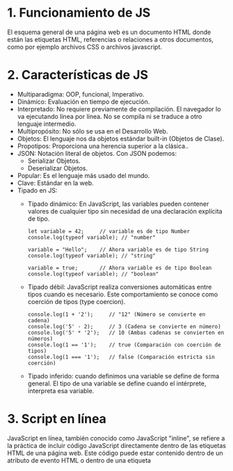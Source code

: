 
# 1. Funcionamiento de JS
El esquema general de una página web es un documento HTML donde están las etiquetas HTML, referencias o relaciones a otros documentos, como por ejemplo archivos CSS o archivos javascript.

# 2. Características de JS
- Multiparadigma: OOP, funcional, Imperativo.
- Dinámico: Evaluación en tiempo de ejecución.
- Interpretado: No requiere previamente de compilación. El navegador lo va ejecutando línea por línea. No se compila ni se traduce a otro lenguaje intermedio.
- Multipropósito: No sólo se usa en el Desarrollo Web.
- Objetos: El lenguaje nos da objetos estándar built-in (Objetos de Clase).
- Propotipos: Proporciona una herencia superior a la clásica..
- JSON: Notación literal de objetos. Con JSON podemos:
  - Serializar Objetos.
  - Deserializar Objetos.
- Popular: Es el lenguaje más usado del mundo.
- Clave: Estándar en la web.
- Tipado en JS:
  - Tipado dinámico: En JavaScript, las variables pueden contener valores de cualquier tipo sin necesidad de una declaración explícita de tipo.
    ```
    let variable = 42;     // variable es de tipo Number
    console.log(typeof variable); // "number"
    
    variable = "Hello";    // Ahora variable es de tipo String
    console.log(typeof variable); // "string"
    
    variable = true;       // Ahora variable es de tipo Boolean
    console.log(typeof variable); // "boolean"
    ```

  - Tipado débil: JavaScript realiza conversiones automáticas entre tipos cuando es necesario. Este comportamiento se conoce como coerción de tipos (type coercion).
    ```
    console.log(1 + '2');     // "12" (Número se convierte en cadena)
    console.log('5' - 2);     // 3 (Cadena se convierte en número)
    console.log('5' * '2');   // 10 (Ambas cadenas se convierten en números)
    console.log(1 == '1');    // true (Comparación con coerción de tipos)
    console.log(1 === '1');   // false (Comparación estricta sin coerción)
    ```
  - Tipado inferido: cuando definimos una variable se define de forma general. El tipo de una variable se define cuando el intérprete, interpreta esa variable.


# 3. Script en línea
JavaScript en línea, también conocido como JavaScript "inline", se refiere a la práctica de incluir código JavaScript directamente dentro de las etiquetas HTML de una página web. Este código puede estar contenido dentro de un atributo de evento HTML o dentro de una etiqueta <script> dentro del mismo archivo HTML. No es recomendable. Lo ideal es separar el código HTML del código JS. Se evitan problemas de mantenieminto, reutilización, legibilidad y seguridad (se incremente el riesgo de ataques de inyección de código y otros probleas de seguridad).

- Javascript en atributos de eventos HTML:
  ```
  <button onclick="alert('Hola, mundo!')">Haz clic aquí</button>
  ```
- JavaScript dentro de etiquetas <script> en línea: El código JavaScript se coloca dentro de una etiqueta <script> en el documento HTML:
  ```
  <html>
  <head>
    <title>Título de la página</title>
    <script>
      console.log("¡Hola!");
    </script>
  </head>
  <body>
    <p>Ejemplo de texto.</p>
  </body>
  </html>
  ```
  El navegador puede descargar un documento Javascript en cualquier momento de la carga de la página. Por ello necesitamos saber cuál será el momento oportuno para nosotros:
  - Si queremos que un documento Javascript actúe antes que se muestre la página, la opción de colocarlo en el <head> es la más adecuada.
  - Si por el contrario, queremos que actúe una vez se haya terminado de cargar la página, la opción de colocarlo justo antes del </body> es la más adecuada. Esta opción es equivalente a usar el atributo **defer** en la etiqueta <script>, sin embargo, esta opción es además compatible con navegadores muy antiguos (IE9 o anteriores) que no soportan defer.

# 4. Script externo  
Para incluir un fichero JavaScript externo en un documento HTML, se utiliza la etiqueta <script> con el atributo src.
```
<!DOCTYPE html>
<html lang="es">
<head>
    <meta charset="UTF-8">
    <title>Ejemplo de JS Externo</title>
</head>
<body>
    <h1>Hola, mundo!</h1>
    <!-- Enlace al archivo JavaScript externo -->
    <script src="ruta/al/archivo.js"></script>
</body>
</html>
```
**Orden de Carga:** Los scripts externos deben ser colocados preferentemente antes del cierre de la etiqueta </body> para asegurar que el contenido de la página se carga antes de que el script se ejecute.

**Defer y Async:** Los atributos defer y async pueden ser usados para controlar la ejecución de scripts externos. defer asegura que el script se ejecuta después de que el documento HTML ha sido completamente analizado, mientras que async permite que el script se ejecute tan pronto como esté disponible, lo que puede ser útil para scripts que no dependen del DOM.
```
<!-- Script con defer -->
<script src="ruta/al/archivo.js" defer></script>

<!-- Script con async -->
<script src="ruta/al/archivo.js" async></script>
```

# 4. Etiqueta noscript
La etiqueta <noscript> en HTML es una etiqueta especial que se utiliza para proporcionar contenido alternativo para los navegadores web que no tienen JavaScript habilitado o para aquellos en los que el soporte de JavaScript está deshabilitado. Esta etiqueta es útil para mejorar la accesibilidad y la funcionalidad de un sitio web para los usuarios que no pueden o no desean ejecutar JavaScript.
```
<!DOCTYPE html>
<html lang="en">
<head>
    <meta charset="UTF-8">
    <meta name="viewport" content="width=device-width, initial-scale=1.0">
    <title>Noscript Example</title>
</head>
<body>
    <h1>Welcome to Our Website</h1>
    <p>If you can see this message, JavaScript is enabled in your browser.</p>
    <noscript>
        <p>JavaScript is disabled in your browser. Please enable JavaScript for the best experience on our site.</p>
    </noscript>
</body>
</html>
```


# 5. Identificar el tipo de dato de una variable o constante
- Uso de typeof(): Es un operador esencial que nos permite determinar el tipo de dato de una variable o valor. Esto es crucial en un lenguaje dinámico como JavaScript, donde los tipos pueden cambiar.
  ```
  typeof 42;          // "number"
  typeof "Hola";       // "string"
  typeof true;         // "boolean"
  typeof undefined;    // "undefined"
  typeof null;         // "object" (¡un caso especial!)
  typeof Math.PI;      // "number"
  typeof function() {}; // "function"
  ```
  - Casos especiales:
    - null: Aunque null representa la ausencia de valor, typeof null devuelve "object". Esto es un error histórico en JavaScript.
    - Arrays: typeof [] devuelve "object" porque los arrays son técnicamente objetos en JavaScript.
    - Funciones: typeof puede distinguir funciones de otros objetos.
  - Alternativas para estos casos especiales:
    - Array.isArray(variable): Para determinar específicamente si un valor es un array.
    - variable instanceof Clase: Para verificar si un objeto es una instancia de una clase específica.
      
- Usando constructor.name: Con constructor.name podemos obtener el tipo de constructor que se utiliza. Es una propiedad que nos permite obtener el nombre de la función constructora que se utilizó para crear un objeto. En JavaScript, cada objeto tiene una propiedad implícita llamada constructor. Esta propiedad hace referencia a la función constructora que se utilizó para crear el objeto. A su vez, la propiedad name de la función constructora te da el nombre de dicha función. Esta propiedad también se usa en situaciones donde tenemos múltiples funciones constructoras que crean objetos similares, y constructor.name nos permite diferenciar (Polimorfismo).
```
function Persona(nombre) {
  this.nombre = nombre;
}

const juan = new Persona("Juan");
console.log(juan.constructor.name); // Salida: "Persona"
```

# 6. Tipos de Notación:
 En JavaScript, existen varios tipos de notación que se utilizan para representar y trabajar con diferentes tipos de datos y estructuras. 
| Notación | Descripción |
| ---- | ----|
| 1. Notación Literal: |
| Números | Se representan directamente con dígitos (ej: 42, 3.14).|
| Strings | Se encierran entre comillas simples o dobles (ej: "Hola", 'Mundo').|
| Booleanos | Los valores true y false.|
| Arrays | Se definen entre corchetes, con elementos separados por comas (ej: [1, 2, 3]).|
| Objetos| Se definen entre llaves, con pares clave-valor separados por comas (ej: { nombre: "Ana", edad: 30 }).|
| 2. Notación de Punto (.) |
| Acceso a propiedades de objetos | Se utiliza para acceder a las propiedades de un objeto (ej: persona.nombre).|
| Llamada a métodos de objetos | Se utiliza para llamar a los métodos de un objeto (ej: Math.random()).|
| 3. Notación de Corchetes ([]) |
| Acceso a elementos de arrays | Se utiliza para acceder a los elementos de un array mediante su índice (ej: numeros[0]).|
| Acceso a propiedades de objetos con nombres dinámicos | Se utiliza cuando el nombre de la propiedad no se conoce de antemano (ej: persona["nombre"]).|
| 4. Notación de Plantilla Literal (`) |
| Strings con expresiones incrustadas | Permite incrustar expresiones de JavaScript dentro de un string utilizando ${...} (ej: const nombre = "Ana"; console.log(Hola, ${nombre}!);).|
| 5. Notación JSON (JavaScript Object Notation)|
| Intercambio de datos | Es un formato ligero basado en texto para el intercambio de datos, muy utilizado en aplicaciones web. Se basa en la notación de objetos de JavaScript, pero con algunas restricciones (ej: las claves deben ser strings).|
| 6. Notación de Finalización de cada línea (;) |
| Finalización de cada línea. No es obligatorio.| x|



# 7. EXPRESIONES BÁSICAS ********


## 7.1 Comentarios en línea
```
let d = 4; // d value is 4
```

## 7.2 Comentarios de bloque
```
/*
let c = 3;
let d = 4;
*/
```

## 7.3 VARIABLES

Javascript es un **lenguaje dinámico y débilmente tipado**, lo que significa que las variables no están asociadas a ningún tipo concreto. Por tanto, no tengo que declararlas especificando ningún tipo. Puedo asignar el valor que quiera, del tipo que quiera.

Tenemos varios operadores para declarar variables: `let`, `const` y `var`. Actualmente `var` está desaconsejado debido a un concepto llamado ["Hoisting".](https://github.com/soniasalido/languages/blob/main/01-javascript/103%20functions.md#hoisting)


A partir de ES6: Let y Const tiene un ábito de bloque, lo que implica que sólo tienen validez en el bloque en el cual se declara, No se aplica hoisting.

Var tiene un ámbito de función. Sí se aplica hoisting.

### 7.4 LET
Utilizaremos `let` cuando queramos declarar una variable a la que, posteriormente, **podamos ser capaces de reasignar su valor.** Se pueden inicializar después de declararse.
```
let a = 3;
a = 14;
````

Podemos crear multiples declaraciones todas con el mismo tipo `let` separadas por coma:
```
let b = 10, c = "hello";
```

Una vez tengamos una **variable declarada no podemos redeclarar otra con el mismo nombre en el mismo ámbito**. Veremos con más detalle el ámbito más adelante:
```
let a = 3;
let a = 14; // Error! La variable `a` ya ha sido redeclarada
```


### 7.5 CONST
Utilizaremos `const` cuando queramos declarar una variable que nunca queramos volver a reasignar. Es importante entender que **una vez que declaremos la variable no podemos volver a reasignar su valor.**
Es por esto que una variable declarada con `const` debe incluir la asignación. Generalmente utilizaremos `const` para dar a entender de forma semántica que esa variable no seá reasignada. Siempre tienen que ser inicializadas. No se pueden inicializar después de su declaración.
**⚠ Importante: Una variable declarada con `const` puede no ser "constante", es decir, de sólo lectura. El concepto "constante" dependerá del tipo de dato que almacenemos.**

>[!CAUTION]
> Const es referencia constante, NO ES CONTENIDO CONSTANTE.

```
// Esto lanzará un error de ejecución
const a;

// Hay que incluir el valor
const a = 3;

// Reasignar su valor lanzará un error de ejecución
a = 14;

// Al igual que las variables `let` no podemos redeclarar una variable con el mismo nombre en el mismo ámbito.
const a = 3;
const a = 14; // Error! La variable `a` ya ha sido redeclarada

// Es importante entender que no podemos utilizar una variable declarada con `let` o `const` antes de su declaración.
console.log(a); // Error! Todavía no existe la variable `a`
let a = 10;
```

## 7.6 Valores Falsy en JS
En JavaScript, los valores falsy son valores que se consideran falsos cuando se evalúan en un contexto booleano, como en una condición de un if o en otras estructuras de control de flujo que requieren una evaluación de verdad o falsedad. Entender los valores falsy es crucial para escribir código más robusto y prevenir errores lógicos.

**Lista de Valores Falsy:**
- false: El valor booleano false.
- 0: El número cero (tanto en formato decimal como hexadecimal).
- -0: El número negativo cero.
- 0n: El valor BigInt cero.
- "" (cadena vacía): Una cadena de texto vacía.
- null: Representa la ausencia de cualquier valor.
- undefined: Indica que una variable no ha sido asignada a un valor.
- NaN: El valor especial Not-a-Number.


## 7.7 TIPOS DE DATOS 
Distinguimos 2 grandes grupos de tipos de datos en Javascript:
1. Tipos PRIMITIVOS (representan un único dato simple).
2. Tipos estructurales (representan estructuras de datos) u OBJETOS.

7 PRIMITIVOS (2 de nueva incorporación) + OBJETOS


### 7.7.1. PRIMITIVOS
- DEFINICIÓN: Aquellos que trae el lenguaje por defecto (built-in). Un tipo primitivo es aquel que no es un objeto y por tanto no tiene métodos. Representan datos simples, sencillos.
- CARACTERÍSTICAS:
  - Todos los primitivos son inmutables. Una vez creado un valor primitivo no puede ser alterado ni modificado (no confundir con reasignar una variable con otro valor).
  - Operador 'typeof'.

#### 7.7.1.1 String (Cadenas de Texto)
```
"hello world" // dobles comillas
'hello world' // comillas simples
`hello world` // backticks. Los strings creados con backticks tb se conocen como "template literals"
''
""
``

// string multilínea
`This is a
multiline string`
```

**Template Literals**:
- Los "template literals", también conocidos como "plantillas literales" o "plantillas de cadena", son una característica introducida en ECMAScript 6 (ES6) que proporciona una forma más elegante y poderosa de trabajar con cadenas de texto en JavaScript.
- Características principales:
  - Delimitadores con acentos graves (backticks):  A diferencia de las comillas simples o dobles tradicionales, los template literals se delimitan con acentos graves ().
  - Cadenas multilínea: Permiten escribir cadenas de texto que abarcan varias líneas sin necesidad de utilizar caracteres de escape como \n.
  - Interpolación de expresiones: Facilitan la inserción dinámica de valores de variables y expresiones directamente en las cadenas utilizando la sintaxis ${expresión}.
  - Etiquetas de plantillas (Tagged templates): Ofrecen una forma avanzada de personalizar el procesamiento de plantillas literales mediante funciones especiales llamadas "etiquetas".


**Interpolación de expresiones**:
La interpolación de expresiones en JavaScript, específicamente dentro de plantillas literales (template literals), es una característica poderosa que te permite insertar dinámicamente valores de variables y expresiones directamente en cadenas de texto. Esto hace que el código sea más legible y fácil de mantener. La interpolación se logra utilizando la sintaxis ${...} dentro de las comillas invertidas (backticks) que delimitan una plantilla literal. Cualquier expresión válida de JavaScript colocada dentro de ${...} será evaluada y su resultado se insertará en la cadena.
```
const person = "Edward";
const message = `How are you, ${person}?`;
console.log(message); // "How are you, Edward?"
```

**Expresiones**:
Una expresión en JavaScript es cualquier fragmento de código que produce un valor. Este valor puede ser de cualquier tipo:
- Valores primitivos: números, cadenas de texto (strings), booleanos (true o false), null, undefined, símbolos (symbols) y BigInts.
- Objetos: arrays, funciones, objetos literales, expresiones regulares, fechas, etc.
- Resultados de operaciones: la suma de dos números, la concatenación de cadenas, el valor devuelto por una función, etc.
```
5 + 3;               // Expresión aritmética, resultado: 8
"Hola" + " mundo";   // Expresión de concatenación de cadenas, resultado: "Hola mundo"
Math.sqrt(16);       // Llamada a función, resultado: 4
[1, 2, 3];           // Array literal
x > 5;   
```
Llamaremos "expresión" a cualquier tipo de valor que pueda ser almacenado en una variable. Una expresión puede ser un valor primitivo, objeto, valor devuelto por una función, resultado de una operación, etc.

Las expresiones son los bloques de construcción fundamentales de JavaScript. Se utilizan en casi todas partes del lenguaje:
- Asignación de variables: El valor de una expresión se puede asignar a una variable.
- Argumentos de funciones: Las expresiones se pasan como argumentos a las funciones.
- Estructuras de control: Las expresiones se utilizan en condiciones de if, bucles for y while, etc.
- Operaciones: Las expresiones se combinan con operadores para realizar cálculos y manipulaciones de datos

**Expresiones vs. Sentencias**
Es importante distinguir entre expresiones y sentencias en JavaScript:
- Expresiones: Producen un valor.
- Sentencias: Realizan una acción (declarar una variable, definir una función, controlar el flujo del programa).


#### 7.7.1.2 Number (Números)
```
101       // entero positivo
-200      // entero negativo
1220.31   // flotante
1e6       // notación exponencial (1 x 10^6)
Infinity  // infinito
NaN       // NotANumber** (de hecho es de tipo número)
```
⚠ Podemos separar los dígitos con un underscore [_] en cualquier posición para mejorar la legibilidad.

Indeterminados (0 * Infinity), indefinidos (1 / 0), fuera del conjunto de los reales (sqrt(-1)), o errores al parsear (parseInt("abc")).


#### NaN
(Not-a-Number) es un valor especial del tipo primitivo number. Se utiliza para indicar que el resultado de una operación aritmética no es un número válido.

NaN es un valor que pertenece al tipo number, pero no es un tipo primitivo en sí mismo. Es una propiedad del objeto global y se puede producir, por ejemplo, al realizar una operación matemática inválida como 0/0 o intentar convertir algo no numérico en un número (parseInt('abc')).

En JavaScript, NaN (Not-a-Number) es un valor especial que representa un resultado de una operación matemática que no puede producir un número válido.
** Características de NaN:**
- Tipo: NaN es de tipo number.
- Autoreferencia: NaN no es igual a ningún valor, incluido él mismo.
- Resultado de Operaciones Inválidas: NaN es el resultado de operaciones matemáticas que no tienen un resultado numérico válido.
```
let result = 0 / 0; // División de cero por cero
console.log(result); // NaN

result = Math.sqrt(-1); // Raíz cuadrada de un número negativo
console.log(result); // NaN

result = parseFloat("hello"); // Intentar convertir una cadena no numérica en número
console.log(result); // NaN
```

**Uso de isNaN:** La función global isNaN convierte el valor a número y luego comprueba si es NaN.
```
console.log(isNaN(NaN));         // true
console.log(isNaN("hello"));     // true (cadena no numérica se convierte en NaN)
console.log(isNaN(123));         // false
console.log(isNaN("123"));       // false (cadena numérica se convierte en número)
```



#### 7.7.1.3 Boolean (Lógicos)
```
true
false
```

#### 7.7.1.4 Null
Representa la ausencia intencionada de cualquier valor u objeto. Es usado comúnmente para indicar que una variable debería tener un objeto pero actualmente no tiene ninguno. Null es un primitivo especial de tipo "object" en JavaScript y la raíz de la cadena de prototipos.

**1. null como Primitivo Especial:**
- Primitivo: En JavaScript, null es uno de los tipos de datos primitivos, junto con undefined, booleanos, números, strings, symbols y BigInts. Los primitivos son valores inmutables y no son objetos.
- Tipo "object": Sin embargo, cuando utilizas el operador typeof con null, el resultado es "object". Esto es un comportamiento peculiar y considerado un error histórico en el diseño de JavaScript. Cuando se utiliza el operador typeof en null, se obtiene "object". Este comportamiento es considerado un bug del lenguaje, que ha sido mantenido por razones de compatibilidad desde las primeras versiones de JavaScript.
  
**2. Raíz de la Cadena de Prototipos:**
- Prototipos: JavaScript utiliza un sistema basado en prototipos para la herencia. Cada objeto tiene un prototipo (que también es un objeto) del cual hereda propiedades y métodos.
- null como Raíz: null es el último eslabón en esta cadena de prototipos. Esto significa que todos los objetos en JavaScript, directa o indirectamente, tienen null como su prototipo final. Cuando buscas una propiedad o método en un objeto y no la encuentras, la búsqueda continúa en su prototipo y así sucesivamente hasta llegar a null. Cada objeto tiene una referencia interna al prototipo ([[Prototype]]), que es otro objeto, y esta cadena termina en null.

**¿Por qué es importante?**
- Diseño del lenguaje: Comprender este aspecto de null es fundamental para entender el funcionamiento interno de JavaScript y su sistema de prototipos.
- Comportamiento inesperado: El hecho de que typeof null devuelva "object" puede causar confusión y errores si no se tiene en cuenta.
- Utilidad: En algunos casos, se puede aprovechar que null es la raíz de la cadena de prototipos para realizar comprobaciones o iteraciones sobre objetos.



#### 7.7.1.5 Undefined
Es un tipo de dato primitivo que representa la ausencia de valor.
- Valor único: undefined es el único valor posible del tipo de dato undefined.
- Variables no inicializadas: Cuando se declara una variable en JavaScript pero no le asignamos un valor, automáticamente se le asigna el valor undefined.
- Propiedades inexistentes: Si intentas acceder a una propiedad de un objeto que no existe, obtendrás undefined.
- Parámetros de funciones no proporcionados: Cuando una función se llama con menos argumentos de los esperados, los parámetros faltantes se establecen en undefined.
- Retorno implícito de funciones: Si una función no tiene una declaración de retorno explícita, devuelve implícitamente undefined.


### 7.7.1.6 null o undefined
En general, se recomienda utilizar `null` para indicar la ausencia intencional de un valor, y undefined para indicar que algo simplemente no está definido o no tiene un valor.
- **Cuándo usar undefined:**
  - Variables no inicializadas: Cuando declaras una variable sin asignarle un valor, JavaScript automáticamente le asigna undefined. Esto indica que la variable existe pero aún no tiene un valor definido.
  - Propiedades de objetos inexistentes: Si intentas acceder a una propiedad que no existe en un objeto, obtendrás undefined. Esto indica que la propiedad no ha sido definida.
  - Parámetros de funciones no proporcionados: Cuando llamas a una función sin pasar todos los argumentos esperados, los parámetros faltantes se asignan a undefined. Esto indica que no se proporcionó un valor para ese parámetro.
  - Retorno implícito de funciones: Si una función no tiene una declaración de retorno explícita, devuelve implícitamente undefined. Esto indica que la función no produjo ningún valor específico para devolver.

- **Cuándo usar null:**
  - Ausencia intencional de valor: Utiliza null cuando quieres indicar explícitamente que una variable o propiedad no tiene un valor significativo en ese momento. Es una forma de decir "esta variable está vacía a propósito".
  - Reiniciar variables: Puedes asignar null a una variable para borrar su valor anterior y liberarla de cualquier referencia a objetos.
  - Valores por defecto: En algunos casos, puedes usar null como valor por defecto para indicar que una variable o parámetro no tiene un valor inicial válido.

#### 7.7.1.7 Symbol
/* ⚠ Lo veremos más adelante ya que su uso está muy ligado a los objetos */

#### 7.7.1.8 Bigint
⚠ Nuevo tipo numérico para representar enteros de cualquier tamaño, con cualquier precisión. 
```
2n
BigInt(2)
```


### 7.7.2 Tipos de datos no primitivos (o estructuras de datos)
En JavaScript, los tipos de datos no primitivos se utilizan para almacenar colecciones de datos y relaciones más complejas.
- **Objetos**: Los objetos son colecciones de pares clave-valor, donde las claves son cadenas y los valores pueden ser de cualquier tipo de datos, incluidos otros objetos.
- **Arrays**: Los arrays son colecciones ordenadas de elementos, que pueden ser de cualquier tipo de datos, incluidos otros arrays y objetos.
- **Funciones**: Las funciones son objetos especiales que contienen código ejecutable y pueden ser invocadas para realizar tareas específicas.
- **Mapas**: Los mapas son colecciones de pares clave-valor que permiten claves de cualquier tipo, no solo cadenas.
- **Sets**: Los sets son colecciones de valores únicos, lo que significa que no pueden contener duplicados.
- **Date**: Los objetos Date se utilizan para trabajar con fechas y horas en JavaScript.

### 7.7.2.1 OBJETOS
Se utilizan para representar datos estructurados, como los objetos en si mismos o los arrays (que también son objetos en el fondo)

⚠ Los objetos y estructuras de datos (arrays) se darán en el siguiente capítulo.
⚠ Entre otros, las funciones son un tipo especial de objetos y las veremos más adelante.
⚠ Existen más tipos de estructuras de datos nativas como Map o Set que iremos viendo en sus propias secciones.
Operador: instanceof: Determina la clase concreta de un objeto. Devuelve, true ó false.


# OPERADORES 
Un operador es un símbolo que le indica al compilador que debe realizar una operación específica, que puede ser aritmética, de comparación, lógica, o de otro tipo, sobre uno o más operandos (los valores o variables que intervienen en la operación). 
- Tipos de operadores:
  - Aritméticos: Operadores para realizar operaciones matemáticas.
  - Asignación: Operadores para guardar información en variables.
  - Unarios: Operadores que se utilizan con un sólo operando.
  - Comparación: Operadores para realizar comprobaciones.
  - Binarios: Operadores a bajo nivel (a nivel de bits).

## 1. Operadores ARITMÉTICOS
```
console.log(52 + 21); // 73
console.log("hello " + "world"); // "hello world"
console.log(10 - 5); // 5
console.log(10 * 10); // 100;
console.log(9 / 3); // 3
console.log(15 / 2); // 7.5;
console.log(15 % 3); // 0 (Módulo o resto)
console.log(2 ** 3); // 8 (Exponenciación)
```

```
console.log(52 + 21);
console.log("hello " + "world");
console.log(10 - 5);
console.log(10 * 10);
console.log(9 / 3);
console.log(15 / 2);
console.log(15 % 3);
console.log(2 ** 3);

// Asignaciones con operadores aritméticos
// ⚠ Importante: No podemos usar operadores de asignación con variables `const`
let num = 3;
console.log(num++); // 3 (increases after console.log)
console.log(num--); // 4 (decreases after console.log)
console.log(++num); // 4 (increases before console.log)
console.log(--num); // 3 (decreases before console.log)
num += 5;           // Equivalent to num = num + 5
console.log(num);   // 8
num -= 5;           // Equivalent to num = num - 5
console.log(num);   // 3
num *= 10;          // Equivalent to num = num * 10
console.log(num);   // 30
num /= 6;           // Equivalent to num = num / 6
console.log(num);   // 5
num %= 3;           // Equivalent to num = num % 3
console.log(num);   // 2
num **= 10          // Equivalent to ten times num * num or Math.pow(2, 10)
console.log(num)    // 1024


let num = 3;
console.log(num++);
console.log(num--);
console.log(++num);
console.log(--num);
num += 5;
console.log(num);
num -= 5;
console.log(num);
num *= 10;
console.log(num);
num /= 6;
console.log(num);
num %= 3;
console.log(num);
num **= 10
console.log(num);
```

## 2. Operadores de Asignación:
Asigna un valor a una variable.
```
Suma y asignación	a += b	Es equivalente a ⇾ a = a + b.
Resta y asignación	a -= b	Es equivalente a ⇾ a = a - b.
Multiplicación y asignación	a *= b	Es equivalente a ⇾ a = a * b.
División y asignación	a /= b	Es equivalente a ⇾ a = a / b.
```


## 3. Operadores Unarios
Los operadores unarios son operadores que actúan sobre un solo operando. Estos operadores realizan diversas operaciones como la negación lógica, el incremento o decremento de valores numéricos, y la obtención del tipo de un valor.
  - Operador Negación lógica: !
  - Operador Negación: -
  - Operador de Identidad: Intenta convertir su operando a un número. Si el operando ya es un número, no hace ningún cambio.
    ```
    let c = "3";
    console.log(+c); // 3 (como número)
    ```
  - Operador de Post-Incremento: a++ ⟶ Devuelve el valor original de a. Luego, incrementa el valor de a en 1.
  - Operador de Pre-Incremento:  ++a ⟶ Incrementa el valor de a en 1. Luego, devuelve el valor incrementado de a.
  - Operador de Post-Decremento: a-- ⟶ Devuelve el valor original de a. Luego, decrementa el valor de a en 1.
  - Operador de Pre-Decremento: --a ⟶ Decrementa el valor de a en 1. Luego, devuelve el valor decrementado de a.
  - Operador typeof.
  - Operador delete: Elimina una propiedad de un objeto. No se utiliza para variables o funciones declaradas.
  - Operador void: Evalúa una expresión sin devolver ningún valor.
  - Operador de negación bit a bit: ~

Pre-Post incremento: La diferencia radica en cuándo se devuelve el valor incrementado. 

## 4. Operadores de COMPARACIÓN
Mayor que, menor que, igualdad, desigualdad
```
console.log(3 > 0);   // true
console.log(3 < 0);   // false
console.log(3 > 3);   // false
console.log(3 < 3);   // false
console.log(3 >= 3);  // true
console.log(3 <= 3);  // true
console.log(5 == 5);  // true


console.log(3 > 0);
console.log(3 < 0);
console.log(3 > 3);
console.log(3 < 3);
console.log(3 >= 3);
console.log(3 <= 3);
console.log(5 == 5);
```

### TYPE COERCION (Coerción de tipos || conversión implícita/automática):
https://developer.mozilla.org/en-US/docs/Web/JavaScript/Equality_comparisons_and_sameness#Loose_equality_using
Type coercion es la conversión automática o implícita de un tipo de dato a otro cuando se realizan operaciones o comparaciones entre valores de diferentes tipos. JavaScript es un lenguaje de tipado dinámico y débil, lo que significa que las variables pueden contener valores de cualquier tipo y que el tipo de una variable puede cambiar durante la ejecución del programa. Para permitir operaciones entre diferentes tipos de datos, JavaScript utiliza la coerción de tipos para convertir los valores a un tipo compatible antes de realizar la operación.

**Tipos de coerción de tipos:**
- Coerción implícita: Es la conversión automática de tipos que realiza JavaScript sin que el programador lo especifique explícitamente. Ocurre en situaciones como:
  - Operaciones aritméticas: Cuando se suman un número y una cadena, JavaScript convierte el número en una cadena antes de realizar la concatenación.
  - Comparaciones: Al comparar valores de diferentes tipos, JavaScript intenta convertirlos a un tipo común antes de realizar la comparación.
  - Conversiones booleanas: En contextos booleanos, como las condiciones de if, JavaScript convierte los valores a booleanos para determinar su veracidad.
- Coerción explícita: Es la conversión de tipos que realiza el programador de forma explícita utilizando funciones como Number(), String() o Boolean().


```
console.log(5 == "5");    // true // ⚠ Loose equality. Igualdad débil. (Por type coertion, "5" string se convierte a 5 numero)
console.log(5 === "5");   // false // ⚠ Strict equality. Igualdad fuerte.
console.log(5 != 5);      // false
console.log(5 != "5");    // false. (Por type coercion, "5" string se convierte a 5 numero)
console.log(5 !== 5);     // false
console.log(5 !== "5");   // true
console.log(0 == false);  // true. (Por type coercion, false se castea a 0)
console.log(0 === false); // false. (number != boolean)

console.log(5 == "5");
console.log(5 === "5");
console.log(5 != 5);
console.log(5 != "5");
console.log(5 !== 5);
console.log(5 !== "5");
console.log(0 == false);
console.log(0 === false);

// Type coertion o casteo de tipos también se aplica a otros operadores
console.log(true + false); // 1. (1 + 0)
console.log(true - false); // 1. (1 - 0)
console.log("num" + 3); // "num3". 3 (numero) se castea a "3" (string) y se concatena.
console.log(3 + "num"); // "3num". 3 (numero) se castea a "3" (string) y se concatena.
// ¿Y esto que daría?
console.log("num" - 3); // NaN. Porque convierte "num" (string) a NaN (número) y NaN - 3 = NaN.
// ¿Pero y esto otro?
console.log("" - 3); // -3. Porque convierte "" (string vacio) a 0 (número) y 0 - 3 = -3.


console.log(true + false);
console.log(true - false);
console.log("num" + 3);
console.log(3 + "num");
console.log("num" - 3);
console.log("" - 3);
```

## 5. Operadores LÓGICOS
**&& AND**
```
console.log(true && true);    // true
console.log(true && false);   // false
console.log(false && true);   // false
console.log(false && false);  // false
```
**|| OR**
```
console.log(true || true);    // true
console.log(true || false);   // true
console.log(false || true);   // true
console.log(false || false);  // false
```
IMPORTANTE. De nuevo, JS puede tener operandos de distinta naturaleza. Los operadores && y ||, cuando se usan con operandos no booleanos pueden devolver un resultado no booleano, cualquiera: array, objeto ...
```
const a = 3 || 20; // 3.
```

Para saber que operando se devuelve, JS tiene que evaluarlos como booleanos ya que los operadores lógicos trabajan con operandos booleanos. En JavaScript, al convertir o evaluar cualquier valor como booleano, pueden suceder 2 cosas, que nos de true o que nos de false. A los valores que nos dan false se le conocen como "falsy values" y son sólamente estos:
```
0;
NaN;
false;
"";
null;
undefined;
// el resto de valores serán evaluados como "truthy values"
```

```
// MAS EJEMPLOS:
let a;
a = 3 || 20; // 3. El 3 es el primer valor "truthy" que se encuentra el OR.
a = 0 || 20; // 20. El 20 es el primer valor "truthy" que se encuentra el OR.
a = Boolean(0 || 20); // true
a = 3 && 20; // 20
a = 0 && 20; // 0
a = Boolean(0 && 20); // false
a = 2 > 0 && "hello"; // "hello"
a = 2 < 0 && "hello"; // false


let a;
a = 3 || 20;
a = 0 || 20;
a = Boolean(0 || 20);
a = 3 && 20;
a = 0 && 20;
a = Boolean(0 && 20);
a = 2 > 0 && "hello";
a = 2 < 0 && "hello";
```

## 6. Operadores BITWISE u operadores de bits
No los daremos pero sabed que existen y que son poco frecuentes. Suelen ser utilizados en  implementaciones de algoritmos más "a bajo nivel".
https://developer.mozilla.org/en-US/docs/Web/JavaScript/Guide/Expressions_and_Operators#Bitwise




# DIRECTIVAS DE CONTROL

## 1. IF ... ELSE IF .... ELSE
```
// 1 sola rama
const count = 0;
if (count === 0) {
  console.log("zero");
}

// 2 ramas
if (count === 0) {
  console.log("zero");
} else {
  console.log("non-zero");
}

// n ramas
if (count === 0) {
  console.log("zero");
} else if (count === 1) {
  console.log("one");
} else {
  console.log("more than one");
}

// ¿1 sola línea en el cuerpo de las ramas? Se pueden eliminar los paréntesis
if (count === 0) console.log("zero");
else if (count === 1) console.log("one");
else console.log("more than one");
```

## 2. SWITCH
```
const pet = "dog";
switch (pet) {
  case "cat":
    console.log("medium pet");
    break;
  case "dog":
    console.log("large pet");
    break;
  case "bird":
    console.log("small pet");
    break;
  default:
    console.log("unknown size");
}

// switch con reuso de casos
const pet = "dog";
switch (pet) {
  case "cat":
  case "dog":
    console.log("mammal");
    break;
  case "bird":
  default:
    console.log("non-mammal");
}

```

## 3. Operador ternario
```
const age = 20;
const status = (age >= 18) ? "adult" : "minor";

// operador ternario sin paréntesis, no necesario
const status = age >= 18 ? "adult" : "minor";

// anidamiento de ternarios "ternary nesting"
const status = age >= 18 ? "adult" : (age >= 14 ? "teen" : "kid");
```

## 4. Bucle "for".
⚠ Importante el uso de `let` aquí
```
const limit = 10;
for (let i = 0; i < limit; i++) {
  console.log(i);
}

// múltiples asignaciones en bucle "for"
for (let i = 0, limit = 10; i < limit; i++) {
  console.log(i);
}
```

## 5. Bucle "while"
```
const limit = 10;
let i = 0;
while (i < limit) {
  console.log(i);
  i++;
}
```

## 6. Bucle "do while"
```
const limit = 10;
let i = 0;
do {
  console.log(i);
  i++;
} while (i < limit);
```

## ⚠ for..in que será vista con los objetos
## ⚠ forEach() se verá con los arrays
## ⚠ for..of se verá con los arrays

## Operador coma en expresiones
```
const a = (2 + 4, 9);
console.log(a); // 9
const b = 3;
const c = (b += 5, 10);
console.log(c); // 10
console.log(b); // 8;
```
El operador coma se utiliza frecuentemente en bucles for para inicializar o actualizar múltiples variables en una sola línea.
```
for (let i = 0, j = 10; i < 5; i++, j--) {
  console.log(i, j);
}
```

### 7. TRY
Consiste en un bloque que se ejecuta de manera normal, y captura cualquier excepción que se pueda producir en ese bloque de sentencias. Se utiliza para manejar excepciones. Permite ejecutar código que pueda producir errores y definir cómo manejar esos errores si ocurren.
```
try {
  // Código que podría lanzar una excepción
  let result = someFunctionThatMightThrow();
  console.log('Result:', result);
} catch (error) {
  // Código que se ejecuta si ocurre una excepción
  console.error('An error occurred:', error.message);
} finally {
  // Código que se ejecuta siempre
  console.log('This will always execute.');
}

function someFunctionThatMightThrow() {
  // Simulamos una condición que puede o no lanzar un error
  let randomValue = Math.random();
  if (randomValue < 0.5) {
    throw new Error('This is an intentional error.');
  }
  return 'Success!';
}
```

### 8. FOR .... IN (objetos)
```
const person = {
  name: 'Alice',
  age: 30,
  job: 'Developer'
};

for (let key in person) {
  console.log(`${key}: ${person[key]}`);
}
```

### 9. FOR ... OF (listas)
**Ejemplo Básico con Arrays:**
```
const array = ['apple', 'banana', 'cherry'];

for (const fruit of array) {
  console.log(fruit);
}
```

**Iteracion sobre un array de objetos:**
```
const users = [
  { name: 'Alice', age: 30 },
  { name: 'Bob', age: 25 },
  { name: 'Charlie', age: 35 }
];

for (const user of users) {
  console.log(`Name: ${user.name}, Age: ${user.age}`);
}
```


### 10. forEach
```
const fruits = ['apple', 'banana', 'cherry'];

fruits.forEach(function(fruit) {
  console.log(fruit);
});
```

**Ejemplo con Índice:** Podemos usar el segundo argumento de la función callback para acceder al índice de cada elemento:
```
const fruits = ['apple', 'banana', 'cherry'];

fruits.forEach(function(fruit, index) {
  console.log(`${index}: ${fruit}`);
});
```


**Ejemplo con Array de Objetos:**
```
const users = [
  { name: 'Alice', age: 30 },
  { name: 'Bob', age: 25 },
  { name: 'Charlie', age: 35 }
];

users.forEach(function(user) {
  console.log(`Name: ${user.name}, Age: ${user.age}`);
});
```
